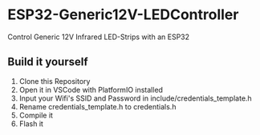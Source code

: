 # ESP32-Generic12V-LEDController
Control Generic 12V Infrared LED-Strips with an ESP32

## Build it yourself

1. Clone this Repository
2. Open it in VSCode with PlatformIO installed
3. Input your Wifi's SSID and Password in include/credentials_template.h
4. Rename credentials_template.h to credentials.h
5. Compile it
6. Flash it
